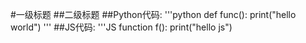 #一级标题
##二级标题
##Python代码:
'''python
def func():
   print("hello world")
'''
##JS代码:
'''JS
function f():
  print("hello js")
